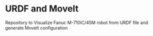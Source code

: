 # URDF and MoveIt
Repository to Visualize Fanuc M-710iC/45M robot from URDF file and generate MoveIt configuration

